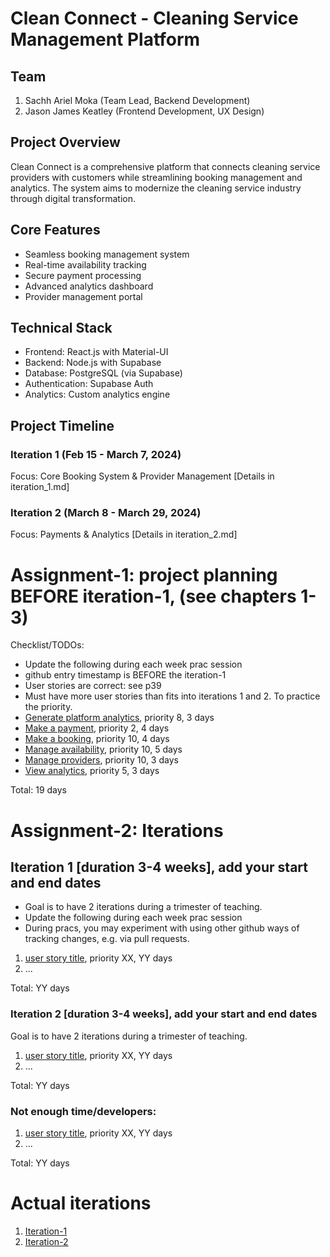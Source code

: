# Clean Connect - Cleaning Service Management Platform

## Team
1. Sachh Ariel Moka (Team Lead, Backend Development)
2. Jason James Keatley (Frontend Development, UX Design)

## Project Overview
Clean Connect is a comprehensive platform that connects cleaning service providers with customers while streamlining booking management and analytics. The system aims to modernize the cleaning service industry through digital transformation.

## Core Features
- Seamless booking management system
- Real-time availability tracking
- Secure payment processing
- Advanced analytics dashboard
- Provider management portal

## Technical Stack
- Frontend: React.js with Material-UI
- Backend: Node.js with Supabase
- Database: PostgreSQL (via Supabase)
- Authentication: Supabase Auth
- Analytics: Custom analytics engine

## Project Timeline
### Iteration 1 (Feb 15 - March 7, 2024)
Focus: Core Booking System & Provider Management
[Details in iteration_1.md]

### Iteration 2 (March 8 - March 29, 2024)
Focus: Payments & Analytics
[Details in iteration_2.md]

# Assignment-1: project planning BEFORE iteration-1, (see chapters 1-3)
Checklist/TODOs: 
* Update the following during each week prac session
* github entry timestamp is BEFORE the iteration-1
* User stories are correct: see p39
* Must have more user stories than fits into iterations 1 and 2. To practice the priority.
* [Generate platform analytics](./user_stories/generate_platform_analytics), priority 8, 3 days
* [Make a payment](./user_stories/make_a_payment), priority 2, 4 days
* [Make a booking](./user_stories/making_a_booking), priority 10, 4 days
* [Manage availability](./user_stories/manage_booking), priority 10, 5 days
* [Manage providers](./user_stories/manage_providers), priority 10, 3 days
* [View analytics](./user_stories/view_analytics), priority 5, 3 days

Total: 19 days


# Assignment-2: Iterations

## Iteration 1 [duration 3-4 weeks], add your start and end dates 

* Goal is to have 2 iterations during a trimester of teaching.
* Update the following during each week prac session
* During pracs, you may experiment with using other github ways of tracking changes, e.g. via pull requests.

1. [user story title](./user_stories/user_story_01_title.md), priority XX, YY days 
2. ...

Total: YY days


### Iteration 2 [duration 3-4 weeks], add your start and end dates
Goal is to have 2 iterations during a trimester of teaching.
1. [user story title](./user_stories/user_story_01_title.md), priority XX, YY days 
2. ...

Total: YY days

### Not enough time/developers: 
1. [user story title](./user_stories/user_story_01_title.md), priority XX, YY days 
2. ...

Total: YY days

# Actual iterations
1. [Iteration-1](./iteration_1.md)
2. [Iteration-2](./iteration_2.md)


